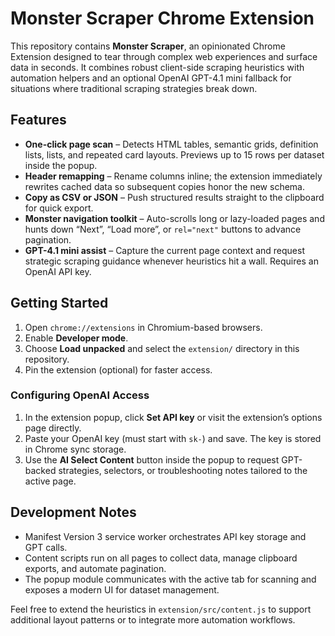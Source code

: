 # Monster Scraper Chrome Extension

This repository contains **Monster Scraper**, an opinionated Chrome Extension designed to tear through complex web experiences and surface data in seconds. It combines robust client-side scraping heuristics with automation helpers and an optional OpenAI GPT-4.1 mini fallback for situations where traditional scraping strategies break down.

## Features

* **One-click page scan** – Detects HTML tables, semantic grids, definition lists, lists, and repeated card layouts. Previews up to 15 rows per dataset inside the popup.
* **Header remapping** – Rename columns inline; the extension immediately rewrites cached data so subsequent copies honor the new schema.
* **Copy as CSV or JSON** – Push structured results straight to the clipboard for quick export.
* **Monster navigation toolkit** – Auto-scrolls long or lazy-loaded pages and hunts down “Next”, “Load more”, or `rel="next"` buttons to advance pagination.
* **GPT-4.1 mini assist** – Capture the current page context and request strategic scraping guidance whenever heuristics hit a wall. Requires an OpenAI API key.

## Getting Started

1. Open `chrome://extensions` in Chromium-based browsers.
2. Enable **Developer mode**.
3. Choose **Load unpacked** and select the `extension/` directory in this repository.
4. Pin the extension (optional) for faster access.

### Configuring OpenAI Access

1. In the extension popup, click **Set API key** or visit the extension’s options page directly.
2. Paste your OpenAI key (must start with `sk-`) and save. The key is stored in Chrome sync storage.
3. Use the **AI Select Content** button inside the popup to request GPT-backed strategies, selectors, or troubleshooting notes tailored to the active page.

## Development Notes

* Manifest Version 3 service worker orchestrates API key storage and GPT calls.
* Content scripts run on all pages to collect data, manage clipboard exports, and automate pagination.
* The popup module communicates with the active tab for scanning and exposes a modern UI for dataset management.

Feel free to extend the heuristics in `extension/src/content.js` to support additional layout patterns or to integrate more automation workflows.